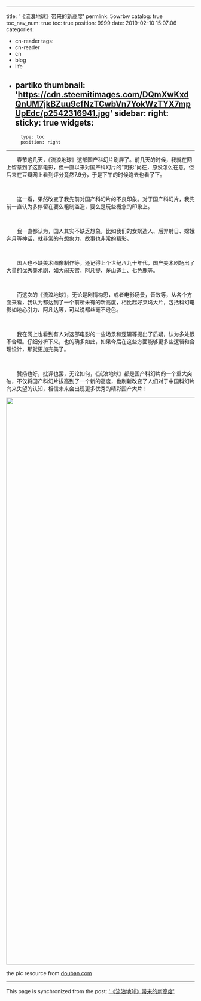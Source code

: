 
---
title: '《流浪地球》带来的新高度'
permlink: 5owrbw
catalog: true
toc_nav_num: true
toc: true
position: 9999
date: 2019-02-10 15:07:06
categories:
- cn-reader
tags:
- cn-reader
- cn
- blog
- life
- partiko
thumbnail: 'https://cdn.steemitimages.com/DQmXwKxdQnUM7jkBZuu9cfNzTCwbVn7YokWzTYX7mpUpEdc/p2542316941.jpg'
sidebar:
    right:
        sticky: true
widgets:
    -
        type: toc
        position: right
---


<html>
<p>　　春节这几天，《流浪地球》这部国产科幻片刷屏了。前几天的时候，我就在网上留意到了这部电影，但一直以来对国产科幻片的“阴影”尚在，原没怎么在意，但后来在豆瓣网上看到评分竟然7.9分，于是下午的时候跑去也看了下。</p>
<p><br></p>
<p>　　这一看，果然改变了我先前对国产科幻片的不良印象。对于国产科幻片，我先前一直认为多停留在要么粗制滥造，要么是玩些概念的印象上。</p>
<p><br></p>
<p>　　我一直都认为，国人其实不缺乏想象，比如我们的女娲造人、后羿射日、嫦娥奔月等神话，就非常的有想象力，故事也非常的精彩。</p>
<p><br></p>
<p>　　国人也不缺美术图像制作等。还记得上个世纪八九十年代，国产美术剧场出了大量的优秀美术剧，如大闹天宫，阿凡提、茅山道士、七色鹿等。</p>
<p><br></p>
<p>　　而这次的《流浪地球》，无论是剧情构思，或者电影场景，音效等，从各个方面来看，我认为都达到了一个前所未有的新高度，相比起好莱坞大片，包括科幻电影如地心引力、阿凡达等，可以说都丝毫不逊色。</p>
<p><br></p>
<p>　　我在网上也看到有人对这部电影的一些场景和逻辑等提出了质疑，认为多处很不合理。仔细分析下来，也的确多如此，如果今后在这些方面能够更多些逻辑和合理设计，那就更加完美了。</p>
<p><br></p>
<p>　　赞扬也好，批评也罢，无论如何，《流浪地球》都是国产科幻片的一个重大突破，不仅将国产科幻片拔高到了一个新的高度，也刷新改变了人们对于中国科幻片向来失望的认知，相信未来会出现更多优秀的精彩国产大片！</p>
<p><img src="https://cdn.steemitimages.com/DQmXwKxdQnUM7jkBZuu9cfNzTCwbVn7YokWzTYX7mpUpEdc/p2542316941.jpg" width="1080" height="1512"/></p>
<p>the pic resource from <a href="https://img3.doubanio.com/view/photo/raw/public/p2542316941.jpg">douban.com</a></p>
</html>

- - -

This page is synchronized from the post: ['《流浪地球》带来的新高度'](https://steemit.com/@rivalhw/5owrbw)
